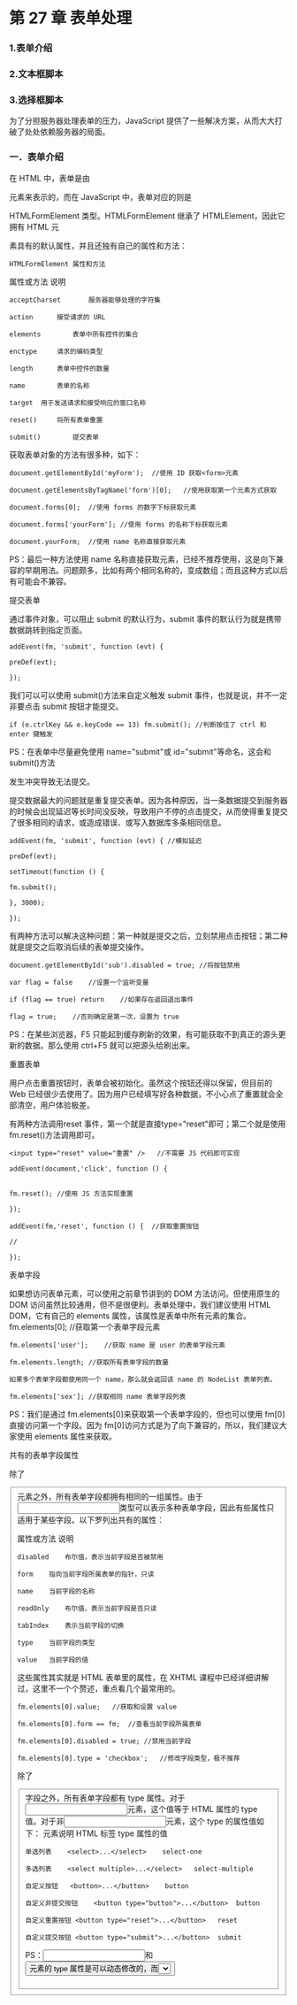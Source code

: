 
# 第 27 章 表单处理

### 1.表单介绍

### 2.文本框脚本

### 3.选择框脚本

为了分担服务器处理表单的压力，JavaScript 提供了一些解决方案，从而大大打破了处处依赖服务器的局面。

### 一．表单介绍

在 HTML 中，表单是由<form>元素来表示的，而在 JavaScript 中，表单对应的则是

HTMLFormElement 类型。HTMLFormElement 继承了 HTMLElement，因此它拥有 HTML 元

素具有的默认属性，并且还独有自己的属性和方法：

	HTMLFormElement 属性和方法
属性或方法		说明
		

```
acceptCharset		服务器能够处理的字符集
		
action		接受请求的 URL
		
elements		表单中所有控件的集合
		
enctype		请求的编码类型
		
length		表单中控件的数量
		
name		表单的名称
	
target	用于发送请求和接受响应的窗口名称
		
reset()		将所有表单重置
		
submit()		提交表单
```

	
获取表单<form>对象的方法有很多种，如下：

```
document.getElementById('myForm');	//使用 ID 获取<form>元素

document.getElementsByTagName('form')[0];	//使用获取第一个元素方式获取

document.forms[0];	//使用 forms 的数字下标获取元素

document.forms['yourForm'];	//使用 forms 的名称下标获取元素

document.yourForm;	//使用 name 名称直接获取元素
```


PS：最后一种方法使用 name 名称直接获取元素，已经不推荐使用，这是向下兼容的早期用法。问题颇多，比如有两个相同名称的，变成数组；而且这种方式以后有可能会不兼容。


提交表单

通过事件对象，可以阻止 submit 的默认行为，submit 事件的默认行为就是携带数据跳转到指定页面。


```
addEvent(fm, 'submit', function (evt) {

preDef(evt);

});
```


我们可以可以使用 submit()方法来自定义触发 submit 事件，也就是说，并不一定非要点击 submit 按钮才能提交。

```
if (e.ctrlKey && e.keyCode == 13) fm.submit(); //判断按住了 ctrl 和 enter 键触发
```


PS：在表单中尽量避免使用 name="submit"或 id="submit"等命名，这会和 submit()方法

发生冲突导致无法提交。


提交数据最大的问题就是重复提交表单。因为各种原因，当一条数据提交到服务器的时候会出现延迟等长时间没反映，导致用户不停的点击提交，从而使得重复提交了很多相同的请求，或造成错误、或写入数据库多条相同信息。


```
addEvent(fm, 'submit', function (evt) {	//模拟延迟

preDef(evt);

setTimeout(function () {

fm.submit();

}, 3000);

});
```


有两种方法可以解决这种问题：第一种就是提交之后，立刻禁用点击按钮；第二种就是提交之后取消后续的表单提交操作。


```
document.getElementById('sub').disabled = true; //将按钮禁用

var flag = false	//设置一个监听变量

if (flag == true) return	//如果存在返回退出事件

flag = true;	//否则确定是第一次，设置为 true
```

PS：在某些浏览器，F5 只能起到缓存刷新的效果，有可能获取不到真正的源头更新的数据。那么使用 ctrl+F5 就可以把源头给刷出来。

重置表单

用户点击重置按钮时，表单会被初始化。虽然这个按钮还得以保留，但目前的 Web 已经很少去使用了。因为用户已经填写好各种数据，不小心点了重置就会全部清空，用户体验极差。

有两种方法调用reset 事件，第一个就是直接type="reset"即可；第二个就是使用fm.reset()方法调用即可。


```
<input type="reset" value="重置" />	//不需要 JS 代码即可实现

addEvent(document,'click', function () {


fm.reset();	//使用 JS 方法实现重置

});

addEvent(fm,'reset', function () {	//获取重置按钮

//

});
```


表单字段

如果想访问表单元素，可以使用之前章节讲到的 DOM 方法访问。但使用原生的 DOM 访问虽然比较通用，但不是很便利。表单处理中，我们建议使用 HTML DOM，它有自己的 elements 属性，该属性是表单中所有元素的集合。
fm.elements[0];	//获取第一个表单字段元素


```
fm.elements['user'];	//获取 name 是 user 的表单字段元素

fm.elements.length;	//获取所有表单字段的数量

如果多个表单字段都使用同一个 name，那么就会返回该 name 的 NodeList 表单列表。

fm.elements['sex'];	//获取相同 name 表单字段列表
```


PS：我们是通过 fm.elements[0]来获取第一个表单字段的，但也可以使用 fm[0]直接访问第一个字段。因为 fm[0]访问方式是为了向下兼容的，所以，我们建议大家使用 elements 属性来获取。

共有的表单字段属性

除了<fieldset>元素之外，所有表单字段都拥有相同的一组属性。由于<input>类型可以表示多种表单字段，因此有些属性只适用于某些字段。以下罗列出共有的属性：

属性或方法	说明
	

```
disabled	布尔值，表示当前字段是否被禁用
	
form	指向当前字段所属表单的指针，只读
	
name	当前字段的名称
	
readOnly	布尔值，表示当前字段是否只读
	
tabIndex	表示当前字段的切换
	
type	当前字段的类型
	
value	当前字段的值
```

	

这些属性其实就是 HTML 表单里的属性，在 XHTML 课程中已经详细讲解过，这里不一个个赘述，重点看几个最常用的。


```
fm.elements[0].value;	//获取和设置 value

fm.elements[0].form == fm;	//查看当前字段所属表单

fm.elements[0].disabled = true;	//禁用当前字段

fm.elements[0].type = 'checkbox';	//修改字段类型，极不推荐
```



除了<fieldset>字段之外，所有表单字段都有 type 属性。对于<input>元素，这个值等于 HTML 属性的 type 值。对于非<input>元素，这个 type 的属性值如下：
元素说明	HTML 标签	type 属性的值
		

```
单选列表	<select>...</select>	select-one
		
多选列表	<select multiple>...</select>	select-multiple
		
自定义按钮	<button>...</button>	button
		
自定义非提交按钮	<button type="button">...</button>	button
		
自定义重置按钮	<button type="reset">...</button>	reset
		
自定义提交按钮	<button type="submit">...</button>	submit
```

		

PS：<input>和<button>元素的 type 属性是可以动态修改的，而<select>元素的 type 属性则是只读的。(在不必要的情况下，建议不修改 type)。

共有的表单字段方法每个表单字段都有两个方法：foucs()和 blur()。
方法		说明
		

```
focus()		将焦点定位到表单字段里
		
blur()		从元素中将焦点移走
		
fm.elements[0].focus();	//将焦点移入
fm.elements[0].blur();	//将焦点移出
```

共有的表单字段事件	
表单共有的字段事件有以下三种：	
	
事件名	说明
	
blur	当字段失去焦点时触发

对于<input>和<textarea>元素，在改变 value 并失去焦点时
change
触发；对于<select>元素，在改变选项时触发

focus	当前字段获取焦点时触发



```
addEvent(textField, 'focus', function () {	//缓存 blur 和 change 再测试一下

alert('Lee');

});
```

PS：关于 blur 和 change 事件的关系，并没有严格的规定。在某些浏览器中，blur 事件会先于 change 事件发生；而在其他浏览器中，则恰好相反。

### 二．文本框脚本

在 HTML 中，有两种方式来表现文本框：一种是单行文本框<input type="text">，一种是多行文本框<textarea>。虽然<input>在字面上有 value 值，而<textarea>却没有，但通过都


可以通过 value 获取他们的值。
```
var textField = fm.elements[0]; var areaField = fm.elements[1];
```



```
alert(textField.value + ',' + areaField.value);	//得到 value 值
```


PS：使用表单的 value 是最推荐使用的，它是 HTML DOM 中的属性，不建议使用标准

DOM 的方法。也就是说不要使用 getAttribute()获取 value 值。原因很简单，对 value 属性的修改，不一定会反映在 DOM 中。

除了 value 值，还有一个属性对应的是 defaultValue，可以得到原本的 value 值，不会因为值的改变而变化。


```
alert(textField.defaultValue);	//得到最初的 value 值
```

选择文本

使用 select()方法，可以将文本框里的文本选中，并且将焦点设置到文本框中。


```
textField.select();	//选中文本框中的文本
```


选择部分文本

在使用文本框内容的时候，我们有时要直接选定部分文本，这个行为还没有标准。Firefox的解决方案是：setSelectionRange()方法。这个方法接受两个参数：索引和长度。


```
textField.setSelectionRange(0,1);	//选择第一个字符

textField.focus();	//焦点移入

textField.setSelectionRange(0, textField.value.length);	//选择全部

textField.focus();	//焦点移入
```


除了 IE，其他浏览器都支持这种写法(IE9+支持)，那么 IE 想要选择部分文本，可以使

用 IE 的范围操作。


```
var range = textField.createTextRange();	//创建一个文本范围对象

range.collapse(true);	//将指针移到起点

range.moveStart('character', 0);	//移动起点，character 表示逐字移动

range.moveEnd('character', 1);	//移动终点，同上

range.select();	//焦点选定
```

PS：关于 IE 范围的详细讲解，我们将在今后的课程中继续讨论。并且 W3C 也有自己的范围。


```
//选择部分文本实现跨浏览器兼容

function selectText(text, start, stop) {

if (text.setSelectionRange) {

text.setSelectionRange(start, stop);

text.focus();

} else if (text.createTextRange) {

var range = text.createTextRange();


range.collapse(true);

range.moveStart('character', start);

range.moveEnd('character', stop - start);	//IE 用终点减去起点得到字符数

range.select();

}

}
```

使用 select 事件，可以选中文本框文本后触发。


```
addEvent(textField, 'select', function () { alert(this.value); //IE 事件需要传递 this 才可以这么写
});
```

取得选择的文本

如果我们想要取得选择的那个文本，就必须使用一些手段。目前位置，没有任何规范解决这个问题。Firefox 为文本框提供了两个属性：selectionStart 和 selectionEnd。


```
addEvent(textField, 'select', function () {

alert(this.value.substring(this.selectionStart, this.selectionEnd));

});
```


除了 IE，其他浏览器均支持这两个属性（IE9+已支持）。IE 不支持，而提供了另一个方案：selection 对象，属于 document。这个对象保存着用户在整个文档范围内选择的文本信息。导致我们需要做浏览器兼容。


```
function getSelectText(text) {

if (typeof text.selectionStart == 'number') {  //非 IE

return text.value.substring(text.selectionStart, text.selectionEnd);

} else if (document.selection) {	//IE

return document.selection.createRange().text;	//获取 IE 选择的文本

}

}
```

PS：有一个最大的问题，就是 IE 在触发 select 事件的时候，在选择一个字符后立即触发，而其他浏览器是选择想要的字符释放鼠标键后才触发。所以，如果使用 alert()的话，导致跨浏览器的不兼容。我们没有办法让浏览器行为保持统一，但可以通过不去使用 alert()来解决。


```
addEvent(textField, 'select', function () {

//alert(getSelectText(this));	//导致用户行为结果不一致

document.getElementById('box').innerHTML = getSelectText(this);

});
```


过滤输入

为了使文本框输入指定的字符，我们必须对输入进的字符进行验证。有一种做法是判断字符是否合法，这是提交后操作的。那么我们还可以在提交前限制某些字符，还过滤输入。


```
addEvent(areaField, 'keypress', function (evt) {

var e = evt || window.event;


var charCode = getCharCode(evt);	//得到字符编码

if (!/\d/.test(String.fromCharCode(charCode)) && charCode > 8) { //条件阻止默认 preDef(evt);

}

});
```


PS：前半段条件判断只有数字才可以输入，导致常规按键，比如光标键、退格键、删除键等无法使用。部分浏览器比如 Firfox，需要解放这些键，而非字符触发的编码均为 0；在 Safari3 之前的浏览器，也会被阻止，而它对应的字符编码全部为 8，所以最后就加上 charCode > 8 的判断即可。

PS：当然，这种过滤还是比较脆落的，我们还希望能够阻止裁剪、复制、粘贴和中文字符输入操作才能真正屏蔽掉这些。

如果要阻止裁剪、复制和粘贴，那么我们可以在剪贴板相关的事件上进行处理， JavaScript 提供了六组剪贴板相关的事件：
事件名	说明
	

```
copy	在发生复制操作时触发
	
cut	在发生裁剪操作时触发
	
paste	在发生粘贴操作时触发
	
beforecopy	在发生复制操作前触发
	
beforecut	在发生裁剪操作前触发
	
beforepaste	在发生粘贴操作前触发
```

	

由于剪贴板没有标准，导致不同的浏览器有不同的解释。Safari、Chrome 和 Firefox 中，凡是 before 前缀的事件，都需要在特定条件下触发。而 IE 则会在操作时之前触发带 before 前缀的事件。

如果我们想要禁用裁剪、复制、粘贴，那么只要阻止默认行为即可。


```
addEvent(areaField, 'cut', function (evt) {	//阻止裁剪

preDef(evt);

});

addEvent(areaField, 'copy', function (evt) {	//阻止复制

preDef(evt);

});

addEvent(areaField, 'paste', function (evt) {	//阻止粘贴

preDef(evt);

});
```

当我们裁剪和复制的时候，我们可以访问剪贴板里的内容，但问题是 FireFox，Opera浏览器不支持访问剪贴板。并且，不同的浏览器也有自己不同的理解。所以，这里我们就不在赘述。

最后一个问题影响到可能会影响输入的因素就是：输入法。我们知道，中文输入法，它


的原理是在输入法面板上先存储文本，按下回车就写入英文文本，按下空格就写入中文文本。

有一种解决方案是通过 CSS 来禁止调出输入法：


```
style="ime-mode:disabled"	//CSS 直接编写

areaField.style.imeMode = 'disabled';	//或在 JS 里设置也可以
```

PS：但我们也发先，Chrome 浏览器却无法禁止输入法调出。所以，为了解决谷歌浏览

器的问题，最好还要使用正则验证已输入的文本。


```
addEvent(areaField, 'keyup', function (evt) {	//keyup 弹起的时候

this.value = this.value.replace(/[^\d]/g, '');	//把非数字都替换成空

});
```


自动切换焦点

为了增加表单字段的易用性，很多字段在满足一定条件时(比如长度)，就会自动切换到

下一个字段上继续填写。


```
<input type="text" name="user1" maxlength="1" />	//只能写 1 个

<input type="text" name="user2" maxlength="2" />	//只能写 2 个

<input type="text" name="user3" maxlength="3" />	//只能写 3 个

function tabForward (evt) {

var e = evt || window.event; var target = getTarget(evt);

//判断当前长度是否和指定长度一致 if (target.value.length == target.maxLength) {

//遍历所有字段

for (var i =0; i < fm.elements.length; i ++) {

//找到当前字段

if (fm.elements[i] == target) {

//就把焦点移入下一个

fm.elements[i + 1].focus();

//中途返回

return;

}

}

}
```


}

### 三．选择框脚本

选择框是通过<select>和<option>元素创建的，除了通用的一些属性和方法外，

HTMLSelectElement 类型还提供了如下的属性和方法：

HTMLSelectElement 对象

属性/方法	说明
	

```
add(new,rel)	插入新元素，并指定位置
	
multiple	布尔值，是否允许多项选择
	


options	<option>元素的 HTMLColletion 集合
	
remove(index)	移除给定位置的选项
	
selectedIndex	基于 0 的选中项的索引，如果没有选中项，则值为-1
	
size	选择框中可见的行数
```


在 DOM 中，每个<option>元素都有一个 HTMLOptionElement 对象，以便访问数据，这个对象有如下一些属性：

		HTMLOptionElement 对象
属性		说明
		

```
index		当前选项在 options 集合中的索引
		
label		当前选项的标签
		
selected		布尔值，表示当前选项是否被选中
		
text		选项的文本
		
value		选项的值
```

		

```
var city = fm.elements['city'];	//HTMLSelectElement
alert(city.options);	//HTMLOptionsCollection
alert(city.options[0]);	//HTMLOptionElement
alert(city.type);	//select-one
```

PS：选择框里的 type 属性有可能是：select-one，也有可能是：select-multiple，这取决于 HTML 代码中有没有 multiple 属性。


```
alert(city.options[0].firstChild.nodeValue);	//上海 t，获取 text 值，不推荐的做法

alert(city.options[0].getAttribute('value'));	//上海 v，获取 value 值，不推荐的做法

alert(city.options[0].text);	//上海 t，获取 text 值，推荐

alert(city.options[0].value);	//上海 v，获取 value 值，推荐
```

PS：操作 select 时，最好使用 HTML DOM，因为所有浏览器兼容的很好。而如果使用标准 DOM，会因为不同的浏览器导致不同的结果。
PS：当选项没有 value 值的时候，IE 会返回空字符串，其他浏览器会返回 text 值。

选择选项

对于只能选择一项的选择框，使用 selectedIndex 属性最为简单。


```
addEvent(city, 'change', function () {

alert(this.selectedIndex);	//得到当前选项的索引，从 0 开始

alert(this.options[this.selectedIndex].text);	//得到当前选项的 text 值

alert(this.options[this.selectedIndex].value); //得到当前选项的 value 值

});
```


PS：如果是多项选择，他始终返回的是第一个项。



```
city.selectedIndex = 1;	//设置 selectedIndex 可以定位某个索引

通过 option 的属性(布尔值)，也可以设置某个索引，设置为 true 即可。

city.options[0].selected = true;	//设置第一个索引

而 selected 和 selectedIndex 在用途上最大的区别是，selected 是返回的布尔值，所以一

般用于判断上；而 selectedIndex 是数值，一般用于设置和获取。

addEvent(city, 'change', function () {

if (this.options[2].selected == true) {	//判断第三个选项是否被选定

alert('选择正确！');

}

});
```


添加选项

如需动态的添加选项我们有两种方案：DOM 和 Option 构造函数。


```
var option = document.createElement('option'); option.appendChild(document.createTextNode('北京 t')); option.setAttribute('value', '北京 v') city.appendChild(option);

使用 Option 构造函数创建：

var option = new Option('北京 t', '北京 v');

city.appendChild(option);	//IE 出现 bug
```


使用 add()方法来添加选项：


```
var option = new Option('北京 t', '北京 v');

city.add(option, 0);	//0，表示添加到第一位
```

PS：在 DOM 规定，add()中两个参数是必须的，如果不确定索引，那么第二个参数设置 null 即可，即默认移入最后一个选项。但这是 IE 中规定第二个参数是可选的，所以设置 null 表示放入不存在的位置，导致失踪，为了兼容性，我们传递 undefined 即可兼容。

```
city.add(option, null);	//IE 不显示了

city.add(option, undefined);	//兼容了
```


移除选项

有三种方式可以移除某一个选项：DOM 移除、remove()方法移除和 null 移除。


```
city.removeChild(city.options[0]);	//DOM 移除

city.remove(0);	//remove()移除，推荐

city.options[0] = null;	//null 移除
```

PS：当第一项移除后，下面的项，往上顶，所以不停的移除第一项，即可全部移除。

移动选项


如果有两个选择框，把第一个选择框里的第一项移到第二个选择框里，并且第一个选择框里的第一项被移除。


```
var city = fm.elements['city'];	//第一个选择框

var info = fm.elements['info'];	//第二个选择框

info.appendChild(city.options[0]);	//移动，被自我删除
```




排列选项

选择框提供了一个 index 属性，可以得到当前选项的索引值，和 selectedIndex 的区别是，一个是选择框对象的调用，一个是选项对象的调用。


```
var option1 = city.options[1];

city.insertBefore(option1, city.options[option1.index - 1]);	//往下移动移位
```


单选按钮

通过 checked 属性来获取单选按钮的值。


```
for (var i = 0; i < fm.sex.length; i ++) {	//循环单选按钮

if (fm.sex[i].checked == true) {	//遍历每一个找出选中的那个

alert(fm.sex[i].value);	//得到值

}

}
```


PS：除了 checked 属性之外，单选按钮还有一个 defaultChecked 按钮，它获取的是原本的 checked 按钮对象，而不会因为 checked 的改变而改变。
if (fm.sex[i].defaultChecked == true) { alert(fm.sex[i].value);
}

复选按钮

通过 checked 属性来获取复选按钮的值。复选按钮也具有 
```
defaultChecked 属性。 var love = '';
for (var i = 0; i < fm.love.length; i ++) { if (fm.love[i].checked == true) {
love += fm.love[i].value;

}

}

alert(love);
```


